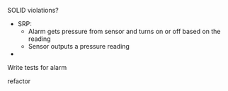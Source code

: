 SOLID violations?
 - SRP: 
    - Alarm gets pressure from sensor and turns on or off based on the reading
    - Sensor outputs a pressure reading
 - 
Write tests for alarm

refactor